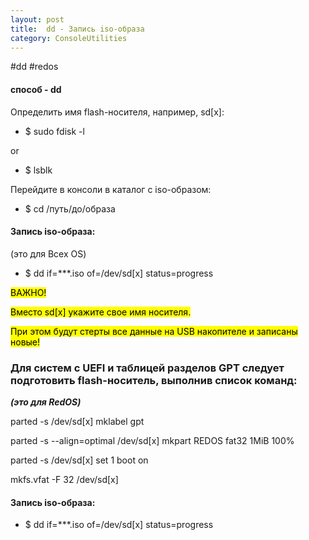 ```yaml
---
layout: post
title:  dd - Запись iso-образа
category: ConsoleUtilities
---
```


#dd #redos

#### способ - dd 

Определить имя flash-носителя, например, sd[x]:

- $ sudo fdisk -l

or

- $ lsblk

Перейдите в консоли в каталог с iso-образом:

- $ cd /путь/до/образа

#### Запись iso-образа:

(это для Всех OS)

- $ dd if=***.iso of=/dev/sd[x] status=progress 

<mark>ВАЖНО!</mark>

<mark>Вместо sd[x] укажите свое имя носителя.</mark>

<mark>При этом будут стерты все данные на USB накопителе и записаны новые!</mark>

### Для систем с UEFI и таблицей разделов GPT следует подготовить flash-носитель, выполнив список команд:

***(это для RedOS)***

parted -s /dev/sd[x] mklabel gpt

parted -s --align=optimal /dev/sd[x] mkpart REDOS fat32 1MiB 100%

parted -s /dev/sd[x] set 1 boot on 

mkfs.vfat -F 32 /dev/sd[x]

#### Запись iso-образа:

- $ dd if=***.iso of=/dev/sd[x] status=progress 

